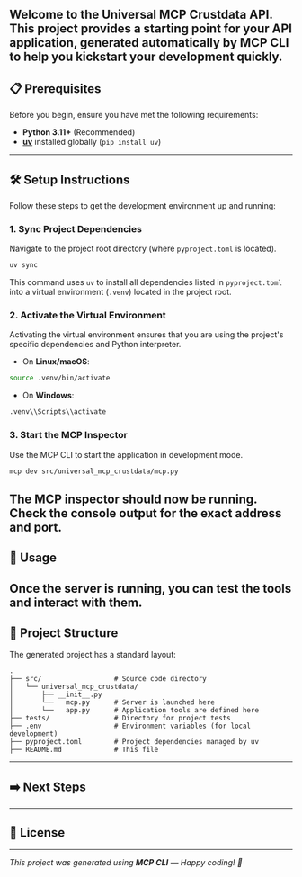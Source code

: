 Welcome to the **Universal MCP Crustdata API**.
This project provides a starting point for your API application, generated automatically by **MCP CLI** to help you kickstart your development quickly.
---
## 📋 Prerequisites
Before you begin, ensure you have met the following requirements:
*   **Python 3.11+** (Recommended)
*   **[uv](https://github.com/astral-sh/uv)** installed globally (`pip install uv`)
---
## 🛠️ Setup Instructions
Follow these steps to get the development environment up and running:
### 1. Sync Project Dependencies
Navigate to the project root directory (where `pyproject.toml` is located).
```bash
uv sync
```
This command uses `uv` to install all dependencies listed in `pyproject.toml` into a virtual environment (`.venv`) located in the project root.
### 2. Activate the Virtual Environment
Activating the virtual environment ensures that you are using the project's specific dependencies and Python interpreter.
- On **Linux/macOS**:
```bash
source .venv/bin/activate
```
- On **Windows**:
```bash
.venv\\Scripts\\activate
```
### 3. Start the MCP Inspector
Use the MCP CLI to start the application in development mode.
```bash
mcp dev src/universal_mcp_crustdata/mcp.py
```
The MCP inspector should now be running. Check the console output for the exact address and port.
---
## 🚀 Usage
Once the server is running, you can test the tools and interact with them.
---
## 📁 Project Structure
The generated project has a standard layout:
```
.
├── src/                  # Source code directory
│   └── universal_mcp_crustdata/
│       ├── __init__.py
│       └──   mcp.py      # Server is launched here
│       └──   app.py      # Application tools are defined here
├── tests/                # Directory for project tests
├── .env                  # Environment variables (for local development)
├── pyproject.toml        # Project dependencies managed by uv
├── README.md             # This file
```
---
## ➡️ Next Steps
---
## 📄 License
---
_This project was generated using **MCP CLI** — Happy coding! 🚀_
